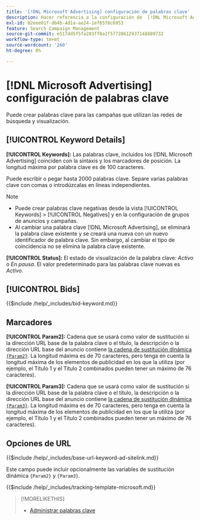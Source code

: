 ```yaml
---
title: '[!DNL Microsoft Advertising] configuración de palabras clave'
description: Hacer referencia a la configuración de  [!DNL Microsoft Advertising] palabras clave.
exl-id: 82eee01f-db4b-4d1a-ae24-1ef65f8c6953
feature: Search Campaign Management
source-git-commit: e517dd5f5fa283ff8a2f57728612937148889732
workflow-type: tm+mt
source-wordcount: '260'
ht-degree: 0%

---
```


# [!DNL Microsoft Advertising] configuración de palabras clave

Puede crear palabras clave para las campañas que utilizan las redes de búsqueda y visualización.

## [!UICONTROL Keyword Details]

**[!UICONTROL Keywords]:** Las palabras clave, incluidos los [!DNL Microsoft Advertising] coinciden con la sintaxis y los marcadores de posición. La longitud máxima por palabra clave es de 100 caracteres.

Puede escribir o pegar hasta 2000 palabras clave. Separe varias palabras clave con comas o introdúzcalas en líneas independientes.

>[!NOTE]
>
>* Puede crear palabras clave negativas desde la vista [!UICONTROL Keywords] > [!UICONTROL Negatives] y en la configuración de grupos de anuncios y campañas.
>* Al cambiar una palabra clave [!DNL Microsoft Advertising], se eliminará la palabra clave existente y se creará una nueva con un nuevo identificador de palabra clave. Sin embargo, al cambiar el tipo de coincidencia no se elimina la palabra clave existente.

**[!UICONTROL Status]:** El estado de visualización de la palabra clave: *Activo* o *En pausa*. El valor predeterminado para las palabras clave nuevas es *Activo*.

## [!UICONTROL Bids]

<!-- **[!UICONTROL Bid]:** -->

{{$include /help/_includes/bid-keyword.md}}

## Marcadores

**[!UICONTROL Param2]:** Cadena que se usará como valor de sustitución si la dirección URL base de la palabra clave o el título, la descripción o la dirección URL base del anuncio contiene [la cadena de sustitución dinámica `{Param2}`](https://help.bingads.microsoft.com/#apex/3/en/53079/0). La longitud máxima es de 70 caracteres, pero tenga en cuenta la longitud máxima de los elementos de publicidad en los que la utiliza (por ejemplo, el Título 1 y el Título 2 combinados pueden tener un máximo de 76 caracteres).

**[!UICONTROL Param3]:** Cadena que se usará como valor de sustitución si la dirección URL base de la palabra clave o el título, la descripción o la dirección URL base del anuncio contiene [la cadena de sustitución dinámica `{Param3}`](https://help.bingads.microsoft.com/#apex/3/en/53079/0). La longitud máxima es de 70 caracteres, pero tenga en cuenta la longitud máxima de los elementos de publicidad en los que la utiliza (por ejemplo, el Título 1 y el Título 2 combinados pueden tener un máximo de 76 caracteres).

## Opciones de URL

<!-- **[!UICONTROL Base URl]:** -->

{{$include /help/_includes/base-url-keyword-ad-sitelink.md}}

Este campo puede incluir opcionalmente las variables de sustitución dinámica `{Param2}` y `{Param3}`.

<!-- **[!UICONTROL Tracking Template]:** -->

{{$include /help/_includes/tracking-template-microsoft.md}}

>[!MORELIKETHIS]
>
>* [Administrar palabras clave](/help/search-social-commerce/campaign-management/campaigns/keyword-manage.md)
